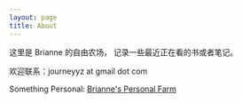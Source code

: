 ```yaml
---
layout: page
title: About
---
```


这里是 Brianne 的自由农场，
记录一些最近正在看的书或者笔记。


欢迎联系：journeyyz at gmail dot com

Something Personal:  [Brianne's Personal Farm](./Brianne.md)